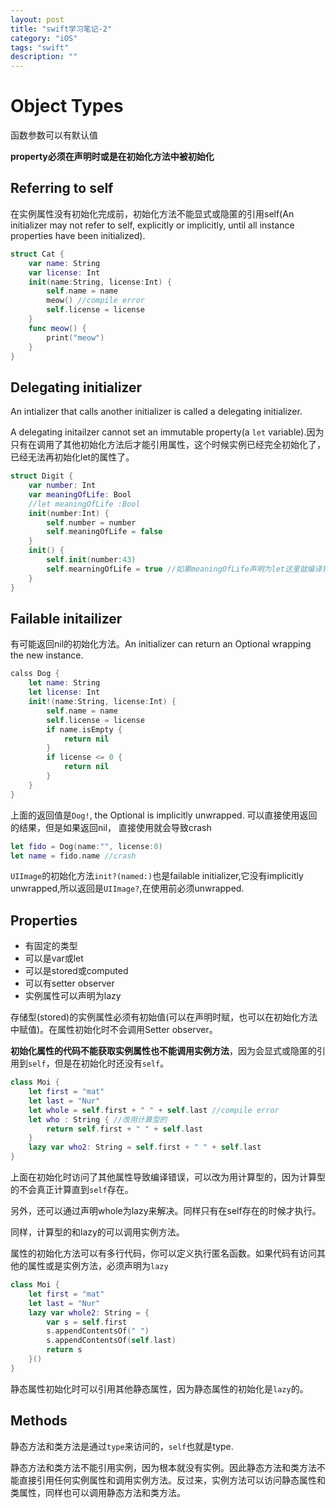 ```yaml
---
layout: post
title: "swift学习笔记-2"
category: "iOS"
tags: "swift"
description: ""
---
```



# Object Types

函数参数可以有默认值

**property必须在声明时或是在初始化方法中被初始化**

## Referring to self

在实例属性没有初始化完成前，初始化方法不能显式或隐匿的引用self(An initializer may not refer to self, explicitly or implicitly, until all instance properties have been initialized).

~~~swift
struct Cat {
	var name: String
	var license: Int
	init(name:String, license:Int) {
		self.name = name
		meow() //compile error
		self.license = license
	}
	func meow() {
		print("meow")
	}
}
~~~

## Delegating initializer

An intializer that calls another initializer is called a delegating initializer.

A delegating initailzer cannot set an immutable property(a `let` variable).因为只有在调用了其他初始化方法后才能引用属性，这个时候实例已经完全初始化了，已经无法再初始化let的属性了。

~~~swift
struct Digit {
	var number: Int
	var meaningOfLife: Bool
	//let meaningOfLife :Bool
	init(number:Int) {
		self.number = number
		self.meaningOfLife = false
	}
	init() {
		self.init(number:43)
		self.mearningOfLife = true //如果meaningOfLife声明为let这里就编译错误了
	}
}
~~~

## Failable initailizer

有可能返回nil的初始化方法。An initializer can return an Optional wrapping the new instance.

~~~swift
calss Dog {
	let name: String
	let license: Int
	init!(name:String, license:Int) {
		self.name = name
		self.license = license
		if name.isEmpty {
			return nil
		}
		if license <= 0 {
			return nil
		}
	}
}
~~~

上面的返回值是`Dog!`, the Optional is implicitly unwrapped.
可以直接使用返回的结果，但是如果返回nil， 直接使用就会导致crash

~~~swift
let fido = Dog(name:"", license:0)
let name = fido.name //crash
~~~

`UIImage`的初始化方法`init?(named:)`也是failable initializer,它没有implicitly unwrapped,所以返回是`UIImage?`,在使用前必须unwrapped.

## Properties

* 有固定的类型
* 可以是var或let
* 可以是stored或computed
* 可以有setter observer
* 实例属性可以声明为lazy

存储型(stored)的实例属性必须有初始值(可以在声明时赋，也可以在初始化方法中赋值)。在属性初始化时不会调用Setter observer。

**初始化属性的代码不能获取实例属性也不能调用实例方法**，因为会显式或隐匿的引用到`self`，但是在初始化时还没有`self`。

~~~swift
class Moi {
	let first = "mat"
	let last = "Nur"
	let whole = self.first + " " + self.last //compile error
	let who : String { //改用计算型的
		return self.first + " " + self.last
	}
	lazy var who2: String = self.first + " " + self.last
}
~~~

上面在初始化时访问了其他属性导致编译错误，可以改为用计算型的，因为计算型的不会真正计算直到`self`存在。

另外，还可以通过声明whole为lazy来解决。同样只有在self存在的时候才执行。

同样，计算型的和lazy的可以调用实例方法。

属性的初始化方法可以有多行代码，你可以定义执行匿名函数。如果代码有访问其他的属性或是实例方法，必须声明为`lazy`

~~~swift
class Moi {
	let first = "mat"
	let last = "Nur"
	lazy var whole2: String = {
        var s = self.first
        s.appendContentsOf(" ")
        s.appendContentsOf(self.last)
        return s
    }()
}
~~~

静态属性初始化时可以引用其他静态属性，因为静态属性的初始化是`lazy`的。

## Methods

静态方法和类方法是通过`type`来访问的，`self`也就是type.

静态方法和类方法不能引用实例，因为根本就没有实例。因此静态方法和类方法不能直接引用任何实例属性和调用实例方法。反过来，实例方法可以访问静态属性和类属性，同样也可以调用静态方法和类方法。



